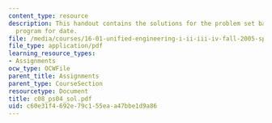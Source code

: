 ```yaml
---
content_type: resource
description: This handout contains the solutions for the problem set based on Ada95
  program for date.
file: /media/courses/16-01-unified-engineering-i-ii-iii-iv-fall-2005-spring-2006/c60e31f4692e79c155eaa47bbe1d9a86_c08_ps04_sol.pdf
file_type: application/pdf
learning_resource_types:
- Assignments
ocw_type: OCWFile
parent_title: Assignments
parent_type: CourseSection
resourcetype: Document
title: c08_ps04_sol.pdf
uid: c60e31f4-692e-79c1-55ea-a47bbe1d9a86
---
```


